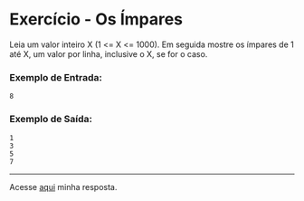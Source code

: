 # Exercício - Os Ímpares

Leia um valor inteiro X (1 <= X <= 1000). Em seguida mostre os ímpares de 1 até X, um valor por linha, inclusive o X, se for o caso.

### Exemplo de Entrada:

```
8
```

### Exemplo de Saída:

```
1
3
5
7
```

---

Acesse [aqui](https://github.com/JonathanBarr0s/Udemy-CSharp/blob/main/00.%20Recapitula%C3%A7%C3%A3o%20de%20L%C3%B3gica%20de%20Programa%C3%A7%C3%A3o/17.%20Os%20%C3%8Dmpares/NumerosImpares/NumerosImpares/Program.cs) minha resposta.
